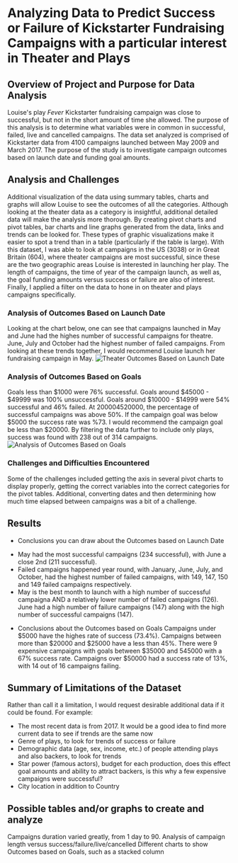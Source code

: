 # Analyzing Data to Predict Success or Failure of Kickstarter Fundraising Campaigns with a particular interest in Theater and Plays

## Overview of Project and Purpose for Data Analysis
Louise's play *Fever* Kickstarter fundraising campaign was close to successful, but not in the short amount of time she allowed.  The purpose of this analysis is to determine what variables were in common in successful, failed, live and cancelled campaigns.  The data set analyzed is comprised of Kickstarter data from 4100 campaigns launched between May 2009 and March 2017.  The purpose of the study is to investigate campaign outcomes based on launch date and funding goal amounts.

## Analysis and Challenges
Additional visualization of the data using summary tables, charts and graphs will allow Louise  to see the outcomes of all the categories.  Although looking at the theater data as a category is insightful, additional detailed data will make the analysis more thorough.  By creating pivot charts and pivot tables, bar charts and line graphs generated from the data, links and trends can be looked for. These types of graphic visualizations make it easier to spot a trend than in a table (particularly if the table is large).   With this dataset, I was able to look at campaigns in the US (3038) or in Great Britain (604), where theater campaigns are most successful, since these are the two geographic areas Louise is interested in launching her play.  The length of campaigns, the time of year of the campaign launch, as well as, the goal funding amounts versus success or failure are also of interest.  Finally, I applied a filter on the data to hone in on theater and plays campaigns specifically.
### Analysis of Outcomes Based on Launch Date
Looking at the chart below, one can see that campaigns launched in May and June had the highes number of successful campaigns for theatre.  June, July and October had the highest number of failed campaigns.  From looking at these trends together, I would recommend Louise launch her fundraising campaign in May.
![Theater Outcomes Based on Launch Date](https://github.com/jcsargis00/kickstarter-analysis/blob/main/resources/Theater_Outcomes_vs_Launch.png)
### Analysis of Outcomes Based on Goals
Goals less than $1000 were 76% successful.  Goals around $45000 - $49999 was 100% unsuccessful. Goals around $10000 - $14999 were 54% successful and 46% failed.  At $20000 45% were successful, 55% failed.  By keeping the goal <$20000, the percentage of successful campaigns was above 50%.  If the campaign goal was below $5000 the success rate was %73.  I would recommend the campaign goal be less than $20000. By filtering the data further to include only plays, success was found with 238 out of 314 campaigns.
![Analysis of Outcomes Based on Goals](https://github.com/jcsargis00/kickstarter-analysis/blob/main/resources/Outcomes_vs_Goals.png)
### Challenges and Difficulties Encountered
Some of the challenges included getting the axis in several pivot charts to display properly, getting the correct variables into the correct categories for the pivot tables.  Additional, converting dates and then determining how much time elapsed between campaigns was a bit of a challenge.
## Results

- Conclusions you can draw about the Outcomes based on Launch Date
* May had the most successful campaigns (234 successful), with June a close 2nd (211 successful).
* Failed campaigns happened year round, with January, June, July, and October, had the highest number of failed campaigns, with 149, 147, 150 and 149  failed campaigns respectively.
* May is the best month  to launch with a high number of successful campaigna AND a relatively lower number of failed campaigns (126).  June had a high number of failure campaigns (147) along with the high number of successful campaigns (147).

- Conclusions about the Outcomes based on Goals
Campaigns under $5000 have the highes rate of success (73.4%). Campaigns between  more than $20000 and $25000 have a less than 45%.  There were 9 expensive campaigns with goals between $35000 and 545000 with a 67% success rate.  Campaigns over $50000 had a success rate of 13%, with 14 out of 16 campaigns failing.

## Summary of Limitations of the Dataset
Rather than call it a limitation, I would request desirable additional data if it could be found.  For example: 
* The most recent data is from 2017.  It would be a good idea to find more current data to see if trends are the same now
* Genre of plays, to look for trends of success or failure
* Demographic data (age, sex, income, etc.) of people attending plays and also backers, to look for trends
* Star power (famous actors), budget for each production, does this effect goal amounts and ability to attract backers, is this why a few expensive campaigns were successful?
* City location in addition to Country



## Possible tables and/or graphs to create and analyze
Campaigns duration varied greatly, from 1 day to 90.  Analysis of campaign length versus success/failure/live/cancelled 
Different charts to show Outcomes based on Goals, such as a stacked column
